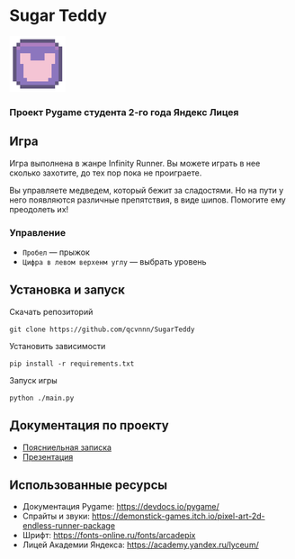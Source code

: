 # Sugar Teddy
<img src="./visual/sprites/ui/logo_big.png" height="100">

### Проект Pygame студента 2-го года Яндекс Лицея
## Игра
Игра выполнена в жанре Infinity Runner. Вы можете играть в нее сколько захотите, до тех пор пока не проиграете.

Вы управляете медведем, который бежит за сладостями. Но на пути у него появляются различные препятствия, в виде шипов. Помогите ему преодолеть их!

### Управление
- `Пробел` — прыжок
- `Цифра в левом верхенм углу` — выбрать уровень

## Установка и запуск
Скачать репозиторий
~~~
git clone https://github.com/qcvnnn/SugarTeddy
~~~
Установить зависимости
~~~
pip install -r requirements.txt
~~~
Запуск игры
~~~
python ./main.py
~~~

## Документация по проекту
- [Поясниельная записка](docs/Пояснительная_записка_к_проекту_Sugar_Teddy.docx)
- [Презентация](docs/Игра%20Sugar%20Teddy.pptx)

## Использованные ресурсы
- Документация Pygame: https://devdocs.io/pygame/
- Спрайты и звуки: https://demonstick-games.itch.io/pixel-art-2d-endless-runner-package
- Шрифт: https://fonts-online.ru/fonts/arcadepix
- Лицей Академии Яндекса: https://academy.yandex.ru/lyceum/